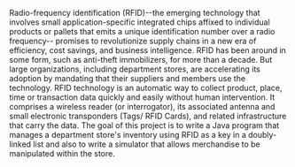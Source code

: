 Radio-frequency identification (RFID)--the emerging technology that involves small application-specific integrated chips affixed to individual products or pallets that emits a unique identification number over a radio frequency-- promises to revolutionize supply chains in a new era of efficiency, cost savings, and business intelligence. RFID has been around in some form, such as anti-theft immobilizers, for more than a decade. But large organizations, including department stores, are accelerating its adoption by mandating that their suppliers and members use the technology. RFID technology is an automatic way to collect product, place, time or transaction data quickly and easily without human intervention. It comprises a wireless reader (or interrogator), its associated antenna and small electronic transponders (Tags/ RFID Cards), and related infrastructure that carry the data. The goal of this project is to write a Java program that manages a department store's inventory using RFID as a key in a doubly-linked list and also to write a simulator that allows merchandise to be manipulated within the store.
